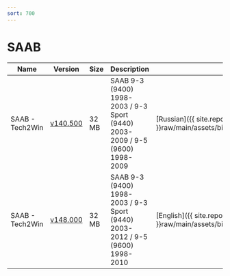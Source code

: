 ```yaml
---
sort: 700
---
```


# SAAB

| Name            | Version                                        | Size  | Description                                                                   | Languages                                                                             |
| --------------- | ---------------------------------------------- | ----- | ----------------------------------------------------------------------------- | ------------------------------------------------------------------------------------- |
| SAAB - Tech2Win | [v140.500](tech2win_card_saab_v140.500_ru.png) | 32 MB | SAAB 9-3 (9400) 1998-2003 / 9-3 Sport (9440) 2003-2009 / 9-5 (9600) 1998-2009 | [Russian]({{ site.repo }}raw/main/assets/binfiles/tech2win_card_saab_v140.500_ru.zip) |
| SAAB - Tech2Win | [v148.000](tech2win_card_saab_v148.000_en.png) | 32 MB | SAAB 9-3 (9400) 1998-2003 / 9-3 Sport (9440) 2003-2012 / 9-5 (9600) 1998-2010 | [English]({{ site.repo }}raw/main/assets/binfiles/tech2win_card_saab_v148.000_en.zip) |
